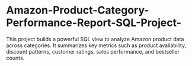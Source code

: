 # Amazon-Product-Category-Performance-Report-SQL-Project-
This project builds a powerful SQL view to analyze Amazon product data across categories. It summarizes key metrics such as product availability, discount patterns, customer ratings, sales performance, and bestseller counts.
